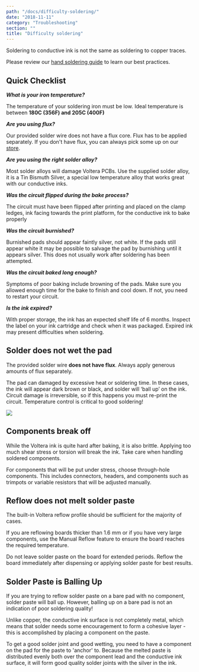 ```yaml
---
path: "/docs/difficulty-soldering/"
date: "2018-11-11"
category: "Troubleshooting"
section: ""
title: "Difficulty soldering"
---
```


Soldering to conductive ink is not the same as soldering to copper traces.

<div class="warning info">
<p>Please review our <a href="/docs/hand-soldering/">hand soldering guide</a> to learn our best practices.</p>
</div>

## Quick Checklist

**_What is your iron temperature?_**

The temperature of your soldering iron must be low. Ideal temperature is between **180C (356F) and 205C (400F)**

**_Are you using flux?_**

Our provided solder wire does not have a flux core. Flux has to be applied separately. If you don't have flux, you can always pick some up on our [store](/store/).

**_Are you using the right solder alloy?_**

Most solder alloys will damage Voltera PCBs. Use the supplied solder alloy, it is a Tin Bismuth Silver, a special low temperature alloy that works great with our conductive inks.

**_Was the circuit flipped during the bake process?_**

The circuit must have been flipped after printing and placed on the clamp ledges, ink facing towards the print platform, for the conductive ink to bake properly

**_Was the circuit burnished?_**

Burnished pads should appear faintly silver, not white. If the pads still appear white it may be possible to salvage the pad by burnishing until it appears silver. This does not usually work after soldering has been attempted.

**_Was the circuit baked long enough?_**

Symptoms of poor baking include browning of the pads. Make sure you allowed enough time for the bake to finish and cool down. If not, you need to restart your circuit.

**_Is the ink expired?_**

With proper storage, the ink has an expected shelf life of 6 months. Inspect the label on your ink cartridge and check when it was packaged. Expired ink may present difficulties when soldering.

## Solder does not wet the pad

<div class="important info">
<p>The provided solder wire <strong>does not have flux</strong>. Always apply generous amounts of flux separately.</p>
</div>

The pad can damaged by excessive heat or soldering time. In these cases, the ink will appear dark brown or black, and solder will ‘ball up’ on the ink. Circuit damage is irreversible, so if this happens you must re-print the circuit. Temperature control is critical to good soldering!

<div class="media-wrapper">
<img src="/docs/troubleshooting/difficultySoldering/high-heat-soldering.jpg">
</div>

## Components break off

While the Voltera ink is quite hard after baking, it is also brittle. Applying too much shear stress or torsion will break the ink. Take care when handling soldered components.

For components that will be put under stress, choose through-hole components. This includes connectors, headers, and components such as trimpots or variable resistors that will be adjusted manually.

## Reflow does not melt solder paste

The built-in Voltera reflow profile should be sufficient for the majority of cases.

<div class="important info">
<p>If you are reflowing boards thicker than 1.6 mm or if you have very large components, use the Manual Reflow feature to ensure the board reaches the required temperature.</p>
</div>

Do not leave solder paste on the board for extended periods. Reflow the board immediately after dispensing or applying solder paste for best results.

## Solder Paste is Balling Up

If you are trying to reflow solder paste on a bare pad with no component, solder paste will ball up. However, balling up on a bare pad is not an indication of poor soldering quality!

Unlike copper, the conductive ink surface is not completely metal, which means that solder needs some encouragement to form a cohesive layer - this is accomplished by placing a component on the paste.

To get a good solder joint and good wetting, you need to have a component on the pad for the paste to 'anchor' to. Because the melted paste is distributed evenly both over the component lead and the conductive ink surface, it will form good quality solder joints with the silver in the ink.

